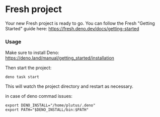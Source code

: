 # Fresh project

Your new Fresh project is ready to go. You can follow the Fresh "Getting
Started" guide here: https://fresh.deno.dev/docs/getting-started

### Usage

Make sure to install Deno: https://deno.land/manual/getting_started/installation

Then start the project:

```
deno task start
```

This will watch the project directory and restart as necessary.

in case of deno commad issues:

```
export DENO_INSTALL="/home/plutus/.deno"
export PATH="$DENO_INSTALL/bin:$PATH"
```